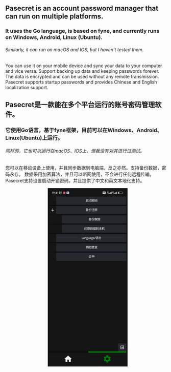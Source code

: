 ## Pasecret is an account password manager that can run on multiple platforms.
### It uses the Go language, is based on <a link='https://fyne.io/'>fyne</a>, and currently runs on Windows, Android, Linux (Ubuntu).
###### Similarly, it can run on macOS and IOS, but I haven't tested them.
<p>You can use it on your mobile device and sync your data to your computer and vice versa. Support backing up data and keeping passwords forever.
The data is encrypted and can be used without any remote transmission. <br>Pasecret supports startup passwords and provides Chinese and English localization support. </p>


## Pasecret是一款能在多个平台运行的账号密码管理软件。
### 它使用Go语言，基于<a link='https://fyne.io/'>fyne</a>框架，目前可以在Windows、Android、Linux(Ubuntu)上运行。
###### 同样的，它也可以运行在macOS、IOS上，但我没有对其进行过测试。
<p>您可以在移动设备上使用，并且同步数据到电脑端，反之亦然。支持备份数据，密码永存。
数据采用加密算法，并且可以断网使用，不会进行任何远程传输。<br>
Pasecret支持设置启动开锁密码，并且提供了中文和英文本地化支持。</p>
<div style="text-align: center" >
<img src="https://imgse.com/i/pPZDTo9" alt="">
<img src="https://imgse.com/i/pPZDIZ4" alt="">
<img src="https://imgse.com/i/pPZDHiR" alt="">
<img src="https://imgse.com/i/pPZr8yT" alt="">
<img src="https://imgse.com/i/pPZr3lV" alt="" width="250"><img src="https://imgse.com/i/pPZDhsU" alt=""  width="250"><img src="./assets/readme/gitshow8.jpeg" alt="" width="250">
<img src="https://imgse.com/i/pPZDodJ" alt="">
</div>

